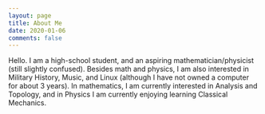 ```yaml
---
layout: page
title: About Me
date: 2020-01-06
comments: false
---
```

Hello. I am a high-school student, and an aspiring mathematician/physicist (still slightly confused). Besides math and physics,
I am also interested in Military History, Music, and Linux (although I have not owned a computer for about 3 years). In mathematics, I am currently interested in Analysis and Topology, 
and in Physics I am currently enjoying learning  Classical Mechanics.
